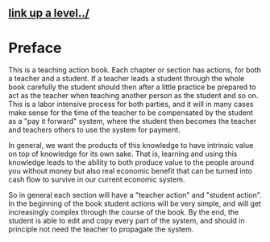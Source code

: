 ## [link up a level../](../)

# Preface

This is a teaching action book.  Each chapter or section has actions, for both a teacher and a student.  If a teacher leads a student through the whole book carefully the student should then after a little practice be prepared to act as the teacher when teaching another person as the student and so on.  This is a labor intensive process for both parties, and it will in many cases make sense for the time of the teacher to be compensated by the student as a "pay it forward" system, where the student then becomes the teacher and teachers others to use the system for payment.  

In general, we want the products of this knowledge to have intrinsic value on top of knowledge for its own sake. That is, learning and using this knowledge leads to the ability to both produce value to the people around you without money but also real economic benefit that can be turned into cash flow to survive in our current economic system.

So in general each section will have a "teacher action" and "student action".  In the beginning of the book student actions will be very simple, and will get increasingly complex through the course of the book.  By the end, the student is able to edit and copy every part of the system, and should in principle not need the teacher to propagate the system.